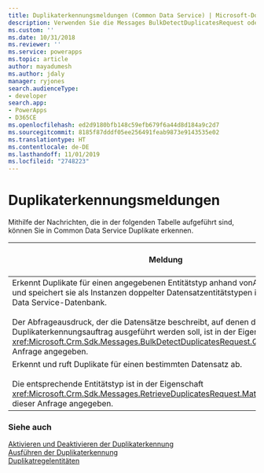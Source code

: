 ```yaml
---
title: Duplikaterkennungsmeldungen (Common Data Service) | Microsoft-Dokumentation
description: Verwenden Sie die Messages BulkDetectDuplicatesRequest oder RetrieveDuplicatesRequest, um Duplikate zu erkennen.
ms.custom: ''
ms.date: 10/31/2018
ms.reviewer: ''
ms.service: powerapps
ms.topic: article
author: mayadumesh
ms.author: jdaly
manager: ryjones
search.audienceType:
- developer
search.app:
- PowerApps
- D365CE
ms.openlocfilehash: ed2d9180bfb148c59efb679f6a44d8d184a9c2d7
ms.sourcegitcommit: 8185f87dddf05ee256491feab9873e9143535e02
ms.translationtype: HT
ms.contentlocale: de-DE
ms.lasthandoff: 11/01/2019
ms.locfileid: "2748223"
---
```

# <a name="duplicate-detection-messages"></a>Duplikaterkennungsmeldungen

Mithilfe der Nachrichten, die in der folgenden Tabelle aufgeführt sind, können Sie in Common Data Service Duplikate erkennen.  


|                                                                                                                                                                                                                   Meldung                                                                                                                                                                                                                   |                                      Web-API-Vorgang                                       |                         SDK-Assembly                          |
|---------------------------------------------------------------------------------------------------------------------------------------------------------------------------------------------------------------------------------------------------------------------------------------------------------------------------------------------------------------------------------------------------------------------------------------------|----------------------------------------------------------------------------------------------|---------------------------------------------------------------|
| Erkennt Duplikate für einen angegebenen Entitätstyp anhand vonAbfragekriterien, und speichert sie als Instanzen doppelter Datensatzentitätstypen in der Common Data Service-Datenbank.<br /><br /> Der Abfrageausdruck, der die Datensätze beschreibt, auf denen der Duplikaterkennungsauftrag ausgeführt werden soll, ist in der Eigenschaft <xref:Microsoft.Crm.Sdk.Messages.BulkDetectDuplicatesRequest.Query> dieser Anfrage angegeben. | <xref href="Microsoft.Dynamics.CRM.BulkDetectDuplicates?text=BulkDetectDuplicates Action" /> | <xref:Microsoft.Crm.Sdk.Messages.BulkDetectDuplicatesRequest> |
|                                                                                                         Erkennt und ruft Duplikate für einen bestimmten Datensatz ab.<br /><br /> Die entsprechende Entitätstyp ist in der Eigenschaft <xref:Microsoft.Crm.Sdk.Messages.RetrieveDuplicatesRequest.MatchingEntityName> dieser Anfrage angegeben.                                                                                                          |  <xref href="Microsoft.Dynamics.CRM.RetrieveDuplicates?text=RetrieveDuplicates Function" />  |  <xref:Microsoft.Crm.Sdk.Messages.RetrieveDuplicatesRequest>  |

### <a name="see-also"></a>Siehe auch  
 [Aktivieren und Deaktivieren der Duplikaterkennung](enable-disable-duplicate-detection.md)  
 [Ausführen der Duplikaterkennung](run-duplicate-detection.md)   
 [Duplikatregelentitäten](duplicaterule-entities.md)<br />
